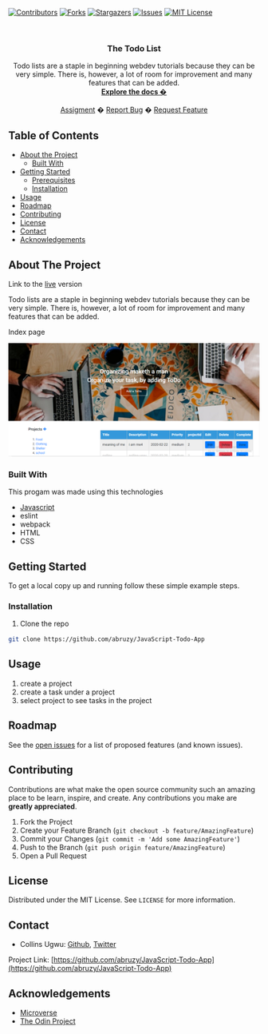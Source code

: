 <!-- PROJECT SHIELDS -->
<!--
*** I'm using markdown "reference style" links for readability.
*** Reference links are enclosed in brackets [ ] instead of parentheses ( ).
*** See the bottom of this document for the declaration of the reference variables
*** for contributors-url, forks-url, etc. This is an optional, concise syntax you may use.
*** https://www.markdownguide.org/basic-syntax/#reference-style-links
-->
[![Contributors][contributors-shield]][contributors-url]
[![Forks][forks-shield]][forks-url]
[![Stargazers][stars-shield]][stars-url]
[![Issues][issues-shield]][issues-url]
[![MIT License][license-shield]][license-url]



<!-- PROJECT LOGO -->
<br />
<p align="center">
  <h3 align="center">The Todo List</h3>
  <p align="center">
   Todo lists are a staple in beginning webdev tutorials because they can be very simple. There is, however, a lot of room for improvement and many features that can be added.
    <br />
    <a href="https://github.com/abruzy/JavaScript-Todo-App/blob/master/README.md"><strong>Explore the docs �</strong></a>
    <br />
    <br />
    <a href="https://www.theodinproject.com/courses/ruby-programming/lessons/advanced-building-blocks.">Assigment</a>
    �
    <a href="https://github.com/abruzy/JavaScript-Todo-App/issues">Report Bug</a>
    �
    <a href="https://github.com/abruzy/JavaScript-Todo-App/issues">Request Feature</a>
  </p>
</p>


<!-- TABLE OF CONTENTS -->
## Table of Contents

* [About the Project](#about-the-project)
  * [Built With](#built-with)
* [Getting Started](#getting-started)
  * [Prerequisites](#prerequisites)
  * [Installation](#installation)
* [Usage](#usage)
* [Roadmap](#roadmap)
* [Contributing](#contributing)
* [License](#license)
* [Contact](#contact)
* [Acknowledgements](#acknowledgements)



<!-- ABOUT THE PROJECT -->
## About The Project
Link to the [live]() version

Todo lists are a staple in beginning webdev tutorials because they can be very simple. There is, however, a lot of room for improvement and many features that can be added.
<!-- [![Product Name Screen Shot][product-screenshot]](https://example.com) -->
<p>Index page</p>
<img src="./img/todo-ui.png">

### Built With
This progam was made using this technologies
* [Javascript](https://developer.mozilla.org/en-US/docs/Web/JavaScript)
* eslint
* webpack
* HTML
* CSS


<!-- GETTING STARTED -->
## Getting Started

To get a local copy up and running follow these simple example steps.

### Installation

<!-- 1. Get a free API Key at [https://example.com](https://example.com) -->
1. Clone the repo
```sh
git clone https://github.com/abruzy/JavaScript-Todo-App
```

<!-- USAGE EXAMPLES -->
## Usage
1. create a project
2. create a task under a project
3. select project to see tasks in the project


<!-- ROADMAP -->
## Roadmap

See the [open issues](https://github.com/abruzy/JavaScript-Todo-App/issues) for a list of proposed features (and known issues).


<!-- CONTRIBUTING -->
## Contributing

Contributions are what make the open source community such an amazing place to be learn, inspire, and create. Any contributions you make are **greatly appreciated**.

1. Fork the Project
2. Create your Feature Branch (`git checkout -b feature/AmazingFeature`)
3. Commit your Changes (`git commit -m 'Add some AmazingFeature'`)
4. Push to the Branch (`git push origin feature/AmazingFeature`)
5. Open a Pull Request



<!-- LICENSE -->
## License

Distributed under the MIT License. See `LICENSE` for more information.


<!-- CONTACT -->
## Contact


* Collins Ugwu: [Github](https://github.com/collinsugwu), [Twitter](https://twitter.com/collinsugwu_me)

Project Link: [https://github.com/abruzy/JavaScript-Todo-App](https://github.com/abruzy/JavaScript-Todo-App)

<!-- ACKNOWLEDGEMENTS -->
## Acknowledgements
* [Microverse](https://www.microverse.org/)
* [The Odin Project](https://www.theodinproject.com/)




<!-- MARKDOWN LINKS & IMAGES -->
<!-- https://www.markdownguide.org/basic-syntax/#reference-style-links -->
[contributors-shield]: https://img.shields.io/github/contributors/abruzy/JavaScript-Todo-App
[contributors-url]: https://github.com/abruzy/JavaScript-Todo-App/graphs/contributors
[forks-shield]: https://img.shields.io/github/forks/abruzy/JavaScript-Todo-App
[forks-url]: https://github.com/abruzy/JavaScript-Todo-App/network/members
[stars-shield]: https://img.shields.io/github/stars/abruzy/JavaScript-Todo-App
[stars-url]: https://github.com/abruzy/JavaScript-Todo-App/stargazers
[issues-shield]: https://img.shields.io/github/issues/abruzy/JavaScript-Todo-App
[issues-url]: https://github.com/abruzy/JavaScript-Todo-App/issues
[license-shield]: https://img.shields.io/github/license/abruzy/JavaScript-Todo-App
[license-url]: https://github.com/abruzy/JavaScript-Todo-App/blob/master/LICENSE.txt

